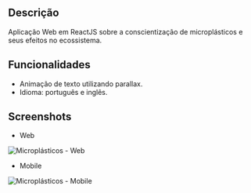 ## Descrição
Aplicação Web em ReactJS sobre a conscientização de microplásticos e seus efeitos no ecossistema.

## Funcionalidades
* Animação de texto utilizando parallax.
* Idioma: português e inglês.

## Screenshots
* Web

![Microplásticos - Web](https://github.com/fractalxg/portfolio-microplasticos/assets/147837025/c0203c9b-b147-4ec9-84d7-ca1d9165916b)

* Mobile

![Microplásticos - Mobile](https://github.com/fractalxg/portfolio-microplasticos/assets/147837025/41a747ad-5012-4dcd-afab-6deaf1bca88e)


